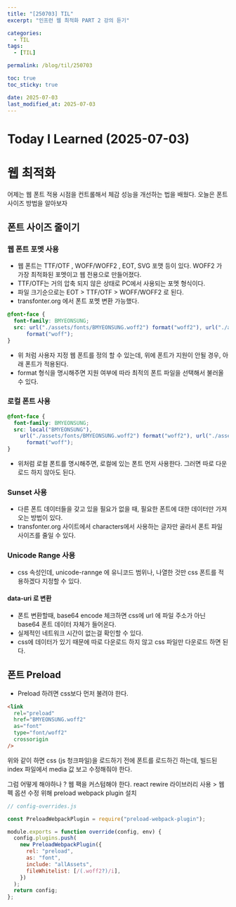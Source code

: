 ```yaml
---
title: "[250703] TIL"
excerpt: "인프런 웹 최적화 PART 2 강의 듣기"

categories:
  - TIL
tags:
  - [TIL]

permalink: /blog/til/250703

toc: true
toc_sticky: true

date: 2025-07-03
last_modified_at: 2025-07-03
---
```


# Today I Learned (2025-07-03)

# 웹 최적화

어제는 웹 폰트 적용 시점을 컨트롤해서 체감 성능을 개선하는 법을 배웠다. 오늘은 폰트 사이즈 방법을 알아보자

## 폰트 사이즈 줄이기

### 웹 폰트 포멧 사용

- 웹 폰트는 TTF/OTF , WOFF/WOFF2 , EOT, SVG 포맷 등이 있다. WOFF2 가 가장 최적화된 포멧이고 웹 전용으로 만들어졌다.
- TTF/OTF는 거의 압축 되지 않은 상태로 PC에서 사용되는 포멧 형식이다.
- 파일 크기순으로는 EOT > TTF/OTF > WOFF/WOFF2 로 된다.
- transfonter.org 에서 폰트 포멧 변환 가능했다.

```css
@font-face {
  font-family: BMYEONSUNG;
  src: url("./assets/fonts/BMYEONSUNG.woff2") format("woff2"), url("./assets/fonts/BMYEONSUNG.woff")
      format("woff");
}
```

- 위 처럼 사용자 지정 웹 폰트를 정의 할 수 있는데, 위에 폰트가 지원이 안될 경우, 아래 폰트가 적용된다.
- format 형식을 명시해주면 지원 여부에 따라 최적의 폰트 파일을 선택해서 불러올 수 있다.

### 로컬 폰트 사용

```css
@font-face {
  font-family: BMYEONSUNG;
  src: local("BMYEONSUNG"),
    url("./assets/fonts/BMYEONSUNG.woff2") format("woff2"), url("./assets/fonts/BMYEONSUNG.woff")
      format("woff");
}
```

- 위처럼 로컬 폰트를 명시해주면, 로컬에 있는 폰트 먼저 사용한다. 그러면 따로 다운로드 하지 않아도 된다.

### Sunset 사용

- 다른 폰트 데이터들을 갖고 있을 필요가 없을 때, 필요한 폰트에 대한 데이터만 가져오는 방법이 있다.
- transfonter.org 사이트에서 characters에서 사용하는 글자만 골라서 폰트 파일 사이즈를 줄일 수 있다.

### Unicode Range 사용

- css 속성인데, unicode-rannge 에 유니코드 범위나, 나열한 것만 css 폰트를 적용하겠다 지정할 수 있다.

#### data-uri 로 변환

- 폰트 변환할때, base64 encode 체크하면 css에 url 에 파일 주소가 아닌 base64 폰트 데이터 자체가 들어온다.
- 실제적인 네트워크 시간이 없는걸 확인할 수 있다.
- css에 데이터가 있기 때문에 따로 다운로드 하지 않고 css 파일만 다운로드 하면 된다.

## 폰트 Preload

- Preload 하려면 css보다 먼저 불려야 한다.

```html
<link
  rel="preload"
  href="BMYEONSUNG.woff2"
  as="font"
  type="font/woff2"
  crossorigin
/>
```

위와 같이 하면 css (js 청크파일)을 로드하기 전에 폰트를 로드하긴 하는데, 빌드된 index 파일에서 media 값 보고 수정해줘야 한다.

그럼 어떻게 해야하나 ? 웹 팩을 커스텀해야 한다.
react rewire 라이브러리 사용 > 웹펙 옵션 수정 위해
preload webpack plugin 설치

```js
// config-overrides.js

const PreloadWebpackPlugin = require("preload-webpack-plugin");

module.exports = function override(config, env) {
  config.plugins.push(
    new PreloadWebpackPlugin({
      rel: "preload",
      as: "font",
      include: "allAssets",
      fileWhitelist: [/(.woff2?)/i],
    })
  );
  return config;
};
```
